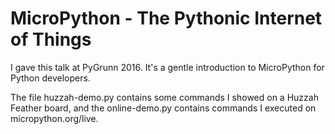 # MicroPython - The Pythonic Internet of Things

I gave this talk at PyGrunn 2016. It's a gentle introduction to MicroPython for Python developers.

The file huzzah-demo.py contains some commands I showed on a Huzzah Feather board, and the online-demo.py
contains commands I executed on micropython.org/live.
